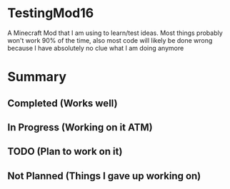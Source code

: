 # TestingMod16
A Minecraft Mod that I am using to learn/test ideas. Most things probably won't work 90% of the time, also most code will likely be done wrong because I have absolutely no clue what I am doing anymore


# Summary

## Completed (Works well)

## In Progress (Working on it ATM)

## TODO (Plan to work on it)

## Not Planned (Things I gave up working on)
